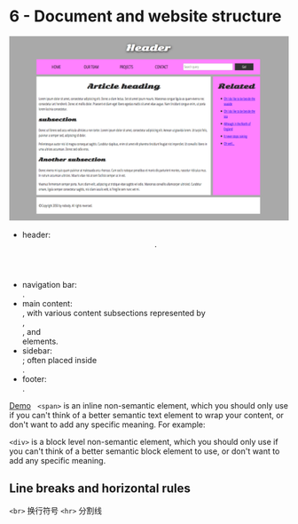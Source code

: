 # 6 - Document and website structure

![sample-website](media/15887678483599/sample-website.png)

- header: <header>.
- navigation bar: <nav>.
- main content: <main>, with various content subsections represented by <article>, <section>, and <div> elements.
- sidebar: <aside>; often placed inside <main>.
- footer: <footer>.

[Demo](https://github.com/mdn/learning-area/blob/master/html/introduction-to-html/document_and_website_structure/index.html)
 
`<span>` is an inline non-semantic element, which you should only use if you can't think of a better semantic text element to wrap your content, or don't want to add any specific meaning. For example:

`<div>` is a block level non-semantic element, which you should only use if you can't think of a better semantic block element to use, or don't want to add any specific meaning. 

## Line breaks and horizontal rules
`<br>` 换行符号
`<hr>` 分割线
